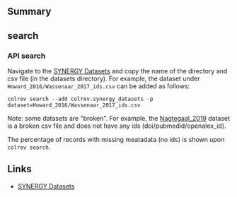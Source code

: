 ## Summary

## search

### API search

<!-- Download search results and store in `data/search/` directory. API-access not yet available. -->

Navigate to the [SYNERGY Datasets](https://github.com/asreview/synergy-dataset) and copy the name of the directory and csv file (in the datasets directory).
For example, the dataset under `Howard_2016/Wassenaar_2017_ids.csv` can be added as follows:

```
colrev search --add colrev.synergy_datasets -p dataset=Howard_2016/Wassenaar_2017_ids.csv
```

Note: some datasets are "broken". For example, the [Nagtegaal_2019](https://github.com/asreview/synergy-dataset/blob/master/datasets/Nagtegaal_2019/Nagtegaal_2019_ids.csv) dataset is a broken csv file and does not have any ids (doi/pubmedid/openalex_id).

The percentage of records with missing meatadata (no ids) is shown upon `colrev search`.

## Links

- [SYNERGY Datasets](https://github.com/asreview/synergy-dataset)

